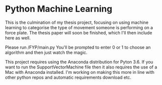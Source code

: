 # Python Machine Learning 

This is the culmination of my thesis project, focusing on using machine learning to categorise the type of movement someone is performing on a force plate. 
The thesis paper will soon be finished, which I'll then include here as well.

Please run /FYP/main.py
You'll be prompted to enter 0 or 1 to choose an algorithm and then just watch the magic.

This project requires using the Anaconda distribution for Pyton 3.6. 
If you want to run the SupportVectorMachine file then it also requires the use of a Mac with Anaconda installed.
I'm working on making this more in line with other python repos and automatic requirements download etc.